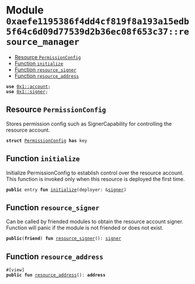 
<a id="0xaefe1195386f4dd4cf819f8a193a15edb5f64c6d09d77539d2b36ec08f653c37_resource_manager"></a>

# Module `0xaefe1195386f4dd4cf819f8a193a15edb5f64c6d09d77539d2b36ec08f653c37::resource_manager`



-  [Resource `PermissionConfig`](#0xaefe1195386f4dd4cf819f8a193a15edb5f64c6d09d77539d2b36ec08f653c37_resource_manager_PermissionConfig)
-  [Function `initialize`](#0xaefe1195386f4dd4cf819f8a193a15edb5f64c6d09d77539d2b36ec08f653c37_resource_manager_initialize)
-  [Function `resource_signer`](#0xaefe1195386f4dd4cf819f8a193a15edb5f64c6d09d77539d2b36ec08f653c37_resource_manager_resource_signer)
-  [Function `resource_address`](#0xaefe1195386f4dd4cf819f8a193a15edb5f64c6d09d77539d2b36ec08f653c37_resource_manager_resource_address)


<pre><code><b>use</b> <a href="">0x1::account</a>;
<b>use</b> <a href="">0x1::signer</a>;
</code></pre>



<a id="0xaefe1195386f4dd4cf819f8a193a15edb5f64c6d09d77539d2b36ec08f653c37_resource_manager_PermissionConfig"></a>

## Resource `PermissionConfig`

Stores permission config such as SignerCapability for controlling the resource account.


<pre><code><b>struct</b> <a href="resource_manager.md#0xaefe1195386f4dd4cf819f8a193a15edb5f64c6d09d77539d2b36ec08f653c37_resource_manager_PermissionConfig">PermissionConfig</a> <b>has</b> key
</code></pre>



<a id="0xaefe1195386f4dd4cf819f8a193a15edb5f64c6d09d77539d2b36ec08f653c37_resource_manager_initialize"></a>

## Function `initialize`

Initialize PermissionConfig to establish control over the resource account.
This function is invoked only when this resource is deployed the first time.


<pre><code><b>public</b> entry <b>fun</b> <a href="resource_manager.md#0xaefe1195386f4dd4cf819f8a193a15edb5f64c6d09d77539d2b36ec08f653c37_resource_manager_initialize">initialize</a>(deployer: &<a href="">signer</a>)
</code></pre>



<a id="0xaefe1195386f4dd4cf819f8a193a15edb5f64c6d09d77539d2b36ec08f653c37_resource_manager_resource_signer"></a>

## Function `resource_signer`

Can be called by friended modules to obtain the resource account signer.
Function will panic if the module is not friended or does not exist.


<pre><code><b>public</b>(<b>friend</b>) <b>fun</b> <a href="resource_manager.md#0xaefe1195386f4dd4cf819f8a193a15edb5f64c6d09d77539d2b36ec08f653c37_resource_manager_resource_signer">resource_signer</a>(): <a href="">signer</a>
</code></pre>



<a id="0xaefe1195386f4dd4cf819f8a193a15edb5f64c6d09d77539d2b36ec08f653c37_resource_manager_resource_address"></a>

## Function `resource_address`



<pre><code>#[view]
<b>public</b> <b>fun</b> <a href="resource_manager.md#0xaefe1195386f4dd4cf819f8a193a15edb5f64c6d09d77539d2b36ec08f653c37_resource_manager_resource_address">resource_address</a>(): <b>address</b>
</code></pre>
